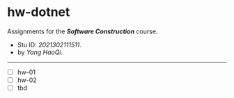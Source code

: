 # hw-dotnet
Assignments for the ***Software Construction*** course. 
- Stu ID: *2021302111511*. 
- by *Yang HaoQi*.
---
- [ ] hw-01
- [ ] hw-02
- [ ] tbd
